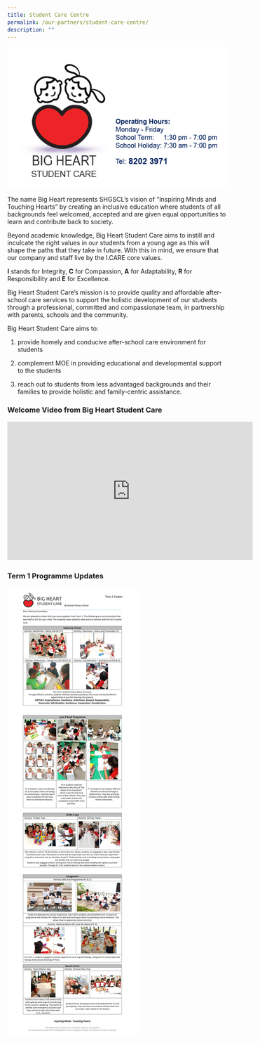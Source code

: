 ```yaml
---
title: Student Care Centre
permalink: /our-partners/student-care-centre/
description: ""
---
```

![](/images/student%20center%20new2.png)

The name Big Heart represents SHGSCL’s vision of “Inspiring Minds and Touching Hearts” by creating an inclusive education where students of all backgrounds feel welcomed, accepted and are given equal opportunities to learn and contribute back to society.

Beyond academic knowledge, Big Heart Student Care aims to instill and inculcate the right values in our students from a young age as this will shape the paths that they take in future. With this in mind, we ensure that our company and staff live by the I.CARE core values.
  

**I** stands for Integrity, **C** for Compassion, **A** for Adaptability, **R** for Responsibility and **E** for Excellence.
  

Big Heart Student Care’s mission is to provide quality and affordable after-school care services to support the holistic development of our students through a professional, committed and compassionate team, in partnership with parents, schools and the community.
  

Big Heart Student Care aims to:


1) provide homely and conducive after-school care environment for students

2) complement MOE in providing educational and developmental support to the students

3) reach out to students from less advantaged backgrounds and their families to provide holistic and family-centric assistance.

### Welcome Video from Big Heart Student Care

<iframe width="560" height="315" src="https://www.youtube.com/embed/nijcSFGrE2Y" title="YouTube video player" frameborder="0" allow="accelerometer; autoplay; clipboard-write; encrypted-media; gyroscope; picture-in-picture" allowfullscreen></iframe>

### Term 1 Programme Updates

![](/images/Term%201%20Prog%20Updates%20to%20Parents%20-%20DM.jpeg)